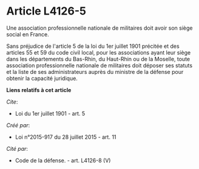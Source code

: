 # Article L4126-5

Une association professionnelle nationale de militaires doit avoir son siège social en France.

Sans préjudice de l'article 5 de la loi du 1er juillet 1901 précitée et des articles 55 et 59 du code civil local, pour les
associations ayant leur siège dans les départements du Bas-Rhin, du Haut-Rhin ou de la Moselle, toute association
professionnelle nationale de militaires doit déposer ses statuts et la liste de ses administrateurs auprès du ministre de la
défense pour obtenir la capacité juridique.

**Liens relatifs à cet article**

_Cite_:

  - Loi du 1er juillet 1901 - art. 5

_Créé par_:

  - Loi n°2015-917 du 28 juillet 2015 - art. 11

_Cité par_:

  - Code de la défense. - art. L4126-8 (V)
